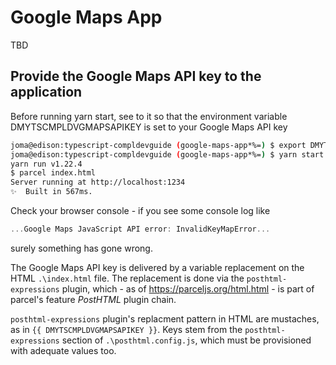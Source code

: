 # Google Maps App

TBD

## Provide the Google Maps API key to the application

Before running yarn start, see to it so that the environment variable DMYTSCMPLDVGMAPSAPIKEY is set to your Google Maps API key

```bash
joma@edison:typescript-compldevguide (google-maps-app*%=) $ export DMYTSCMPLDVGMAPSAPIKEY=YourGoogleMapsAPIKey
joma@edison:typescript-compldevguide (google-maps-app*%=) $ yarn start
yarn run v1.22.4
$ parcel index.html
Server running at http://localhost:1234
✨  Built in 567ms.
```

Check your browser console - if you see some console log like

```js
...Google Maps JavaScript API error: InvalidKeyMapError...
```

surely something has gone wrong.

The Google Maps API key is delivered by a variable replacement on the HTML `.\index.html` file. The replacement is done via the `posthtml-expressions` plugin, which - as of https://parceljs.org/html.html - is part of parcel's feature _PostHTML_ plugin chain.

`posthtml-expressions` plugin's replacment pattern in HTML are mustaches, as in `{{ DMYTSCMPLDVGMAPSAPIKEY }}`. Keys stem from the `posthtml-expressions` section of `.\posthtml.config.js`, which must be provisioned with adequate values too.
